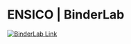 # **ENSICO** | BinderLab

[![BinderLab Link](https://mybinder.org/badge_logo.svg)](https://mybinder.org/v2/gh/ensico/lab/main)

